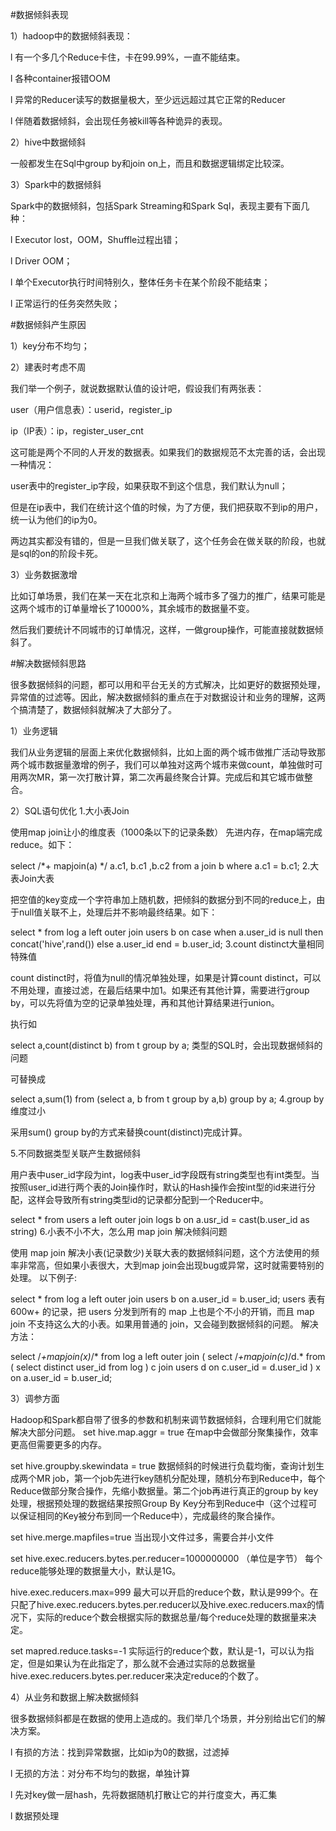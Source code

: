 #数据倾斜表现

1）hadoop中的数据倾斜表现：

l 有一个多几个Reduce卡住，卡在99.99%，一直不能结束。

l 各种container报错OOM

l 异常的Reducer读写的数据量极大，至少远远超过其它正常的Reducer

l 伴随着数据倾斜，会出现任务被kill等各种诡异的表现。

2）hive中数据倾斜

一般都发生在Sql中group by和join on上，而且和数据逻辑绑定比较深。

3）Spark中的数据倾斜

Spark中的数据倾斜，包括Spark Streaming和Spark Sql，表现主要有下面几种：

l Executor lost，OOM，Shuffle过程出错；

l Driver OOM；

l 单个Executor执行时间特别久，整体任务卡在某个阶段不能结束；

l 正常运行的任务突然失败；

#数据倾斜产生原因

1）key分布不均匀；

2）建表时考虑不周

我们举一个例子，就说数据默认值的设计吧，假设我们有两张表：

user（用户信息表）：userid，register_ip

ip（IP表）：ip，register_user_cnt

这可能是两个不同的人开发的数据表。如果我们的数据规范不太完善的话，会出现一种情况：

user表中的register_ip字段，如果获取不到这个信息，我们默认为null；

但是在ip表中，我们在统计这个值的时候，为了方便，我们把获取不到ip的用户，统一认为他们的ip为0。

两边其实都没有错的，但是一旦我们做关联了，这个任务会在做关联的阶段，也就是sql的on的阶段卡死。

3）业务数据激增

比如订单场景，我们在某一天在北京和上海两个城市多了强力的推广，结果可能是这两个城市的订单量增长了10000%，其余城市的数据量不变。

然后我们要统计不同城市的订单情况，这样，一做group操作，可能直接就数据倾斜了。

#解决数据倾斜思路

很多数据倾斜的问题，都可以用和平台无关的方式解决，比如更好的数据预处理，异常值的过滤等。因此，解决数据倾斜的重点在于对数据设计和业务的理解，这两个搞清楚了，数据倾斜就解决了大部分了。

1）业务逻辑

我们从业务逻辑的层面上来优化数据倾斜，比如上面的两个城市做推广活动导致那两个城市数据量激增的例子，我们可以单独对这两个城市来做count，单独做时可用两次MR，第一次打散计算，第二次再最终聚合计算。完成后和其它城市做整合。

2）SQL语句优化
  1.大小表Join
  
  使用map join让小的维度表（1000条以下的记录条数） 先进内存，在map端完成reduce。如下：
  
  select /*+ mapjoin(a) */ 
  a.c1, b.c1 ,b.c2
  from a join b 
  where a.c1 = b.c1;
  2.大表Join大表
  
  把空值的key变成一个字符串加上随机数，把倾斜的数据分到不同的reduce上，由于null值关联不上，处理后并不影响最终结果。如下：
  
  select * from log a 
  left outer join users b 
  on 
  case when a.user_id is null 
  then concat('hive',rand()) 
  else a.user_id end = b.user_id;
  3.count distinct大量相同特殊值
  
  count distinct时，将值为null的情况单独处理，如果是计算count distinct，可以不用处理，直接过滤，在最后结果中加1。如果还有其他计算，需要进行group by，可以先将值为空的记录单独处理，再和其他计算结果进行union。
  
  执行如
  
  select a,count(distinct b) from t group by a;
  类型的SQL时，会出现数据倾斜的问题
  
  可替换成
  
  select a,sum(1) from (select a, b from t group by a,b) group by a;
  4.group by维度过小
  
  采用sum() group by的方式来替换count(distinct)完成计算。
  
  5.不同数据类型关联产生数据倾斜
  
  用户表中user_id字段为int，log表中user_id字段既有string类型也有int类型。当按照user_id进行两个表的Join操作时，默认的Hash操作会按int型的id来进行分配，这样会导致所有string类型id的记录都分配到一个Reducer中。
  
  select * from users a
  left outer join logs b
  on a.usr_id = cast(b.user_id as string)
  6.小表不小不大，怎么用 map join 解决倾斜问题
  
  使用 map join 解决小表(记录数少)关联大表的数据倾斜问题，这个方法使用的频率非常高，但如果小表很大，大到map join会出现bug或异常，这时就需要特别的处理。 以下例子:
  
  select * from log a
  left outer join users b
  on a.user_id = b.user_id;
  users 表有 600w+ 的记录，把 users 分发到所有的 map 上也是个不小的开销，而且 map join 不支持这么大的小表。如果用普通的 join，又会碰到数据倾斜的问题。
  解决方法：
  
  select /*+mapjoin(x)*/* from log a
    left outer join (
      select  /*+mapjoin(c)*/d.*
        from ( select distinct user_id from log ) c
        join users d
        on c.user_id = d.user_id
      ) x
    on a.user_id = b.user_id;

3）调参方面

Hadoop和Spark都自带了很多的参数和机制来调节数据倾斜，合理利用它们就能解决大部分问题。
set hive.map.aggr = true
在map中会做部分聚集操作，效率更高但需要更多的内存。

set hive.groupby.skewindata = true
数据倾斜的时候进行负载均衡，查询计划生成两个MR job，第一个job先进行key随机分配处理，随机分布到Reduce中，每个Reduce做部分聚合操作，先缩小数据量。第二个job再进行真正的group by key处理，根据预处理的数据结果按照Group By Key分布到Reduce中（这个过程可以保证相同的Key被分布到同一个Reduce中），完成最终的聚合操作。

set hive.merge.mapfiles=true
当出现小文件过多，需要合并小文件

set hive.exec.reducers.bytes.per.reducer=1000000000 （单位是字节）
每个reduce能够处理的数据量大小，默认是1G。

hive.exec.reducers.max=999
最大可以开启的reduce个数，默认是999个。在只配了hive.exec.reducers.bytes.per.reducer以及hive.exec.reducers.max的情况下，实际的reduce个数会根据实际的数据总量/每个reduce处理的数据量来决定。

set mapred.reduce.tasks=-1
实际运行的reduce个数，默认是-1，可以认为指定，但是如果认为在此指定了，那么就不会通过实际的总数据量hive.exec.reducers.bytes.per.reducer来决定reduce的个数了。

4）从业务和数据上解决数据倾斜

很多数据倾斜都是在数据的使用上造成的。我们举几个场景，并分别给出它们的解决方案。

l 有损的方法：找到异常数据，比如ip为0的数据，过滤掉

l 无损的方法：对分布不均匀的数据，单独计算

l 先对key做一层hash，先将数据随机打散让它的并行度变大，再汇集

l 数据预处理

